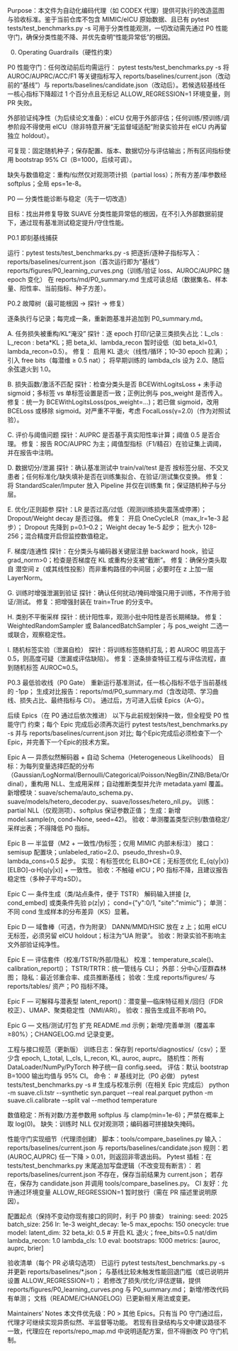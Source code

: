Purpose：本文件为自动化编码代理（如 CODEX 代理）提供可执行的改造蓝图与验收标准。鉴于当前仓库不包含 MIMIC/eICU 原始数据、且已有 pytest tests/test_benchmarks.py -s 可用于分类性能观测，一切改动需先通过 P0 性能守门，确保分类性能不降、并优先查明“性能异常低”的根因。

0) Operating Guardrails（硬性约束）

P0 性能守门：任何改动前后均需运行：
  pytest tests/test_benchmarks.py -s
  将 AUROC/AUPRC/ACC/F1 等关键指标写入 reports/baselines/current.json（改动前的“基线”）与 reports/baselines/candidate.json（改动后）。若候选较基线任一核心指标下降超过 1 个百分点且无标记 ALLOW_REGRESSION=1 环境变量，则 PR 失败。

外部验证纯净性（为后续论文准备）：eICU 仅用于外部评估；任何训练/预训练/调参阶段不得使用 eICU（除非特意开展“无监督域适配”附录实验并在 eICU 内再留独立 holdout）。

可复现：固定随机种子；保存配置、版本、数据切分与评估输出；所有区间指标使用 bootstrap 95% CI（B=1000，后续可调）。

缺失与数值稳定：重构/似然仅对观测项计损（partial loss）；所有方差/率参数经 softplus；全局 eps=1e-8。

P0 — 分类性能诊断与稳定（先于一切改造）

目标：找出并修复导致 SUAVE 分类性能异常低的根因，在不引入外部数据前提下，通过现有基准测试稳定提升/守住性能。

P0.1 即刻基线捕获

运行：pytest tests/test_benchmarks.py -s
把逐折/逐种子指标写入：
  reports/baselines/current.json（首次运行即为“基线”）
  reports/figures/P0_learning_curves.png（训练/验证 loss、AUROC/AUPRC 随 epoch 变化）
  在 reports/md/P0_summary.md 生成可读总结（数据集名、样本量、阳性率、当前指标、种子方差）。

P0.2 故障树（最可能根因 → 探针 → 修复）

逐条执行与记录；每完成一条，重新跑基准并追加到 P0_summary.md。

A. 任务损失被重构/KL“淹没”
  探针：逐 epoch 打印/记录三类损失占比：L_cls : L_recon : beta*KL；把 beta_kl、lambda_recon 暂时设低（如 beta_kl=0.1, lambda_recon=0.5）。
  修复：
    启用 KL 退火（线性/循环；10–30 epoch 拉满）；
    引入 free bits（每潜维 ≥ 0.5 nat）；
    将早期训练的 lambda_cls 设为 2.0、随后余弦退火到 1.0。

B. 损失函数/激活不匹配
  探针：检查分类头是否 BCEWithLogitsLoss + 未手动 sigmoid；多标签 vs 单标签设置是否一致；正例比例与 pos_weight 是否传入。
  修复：统一为 BCEWithLogitsLoss(pos_weight=...)；若已做 sigmoid，改用 BCELoss 或移除 sigmoid。对严重不平衡，考虑 FocalLoss(γ=2.0)（作为对照试验）。

C. 评价与阈值问题
  探针：AUPRC 是否基于真实阳性率计算；阈值 0.5 是否合理。
  修复：报告 ROC/AUPRC 为主；阈值型指标（F1/精召）在验证集上调阈，并在报告中注明。

D. 数据切分/泄漏
  探针：确认基准测试中 train/val/test 是否 按标签分层、不交叉患者；任何标准化/缺失填补是否在训练集拟合、在验证/测试集仅变换。
  修复：将 StandardScaler/Imputer 放入 Pipeline 并仅在训练集 fit；保证随机种子与分层。

E. 优化/正则超参
  探针：LR 是否过高/过低（观测训练损失震荡或停滞）；Dropout/Weight decay 是否过强。
  修复：
    开启 OneCycleLR（max_lr=1e-3 起步）；
    Dropout 先降到 p=0.1–0.2；
    Weight decay 1e-5 起步；
    批大小 128–256；混合精度开启但监控数值稳定。

F. 梯度/连通性
  探针：在分类头与编码器关键层注册 backward hook，验证 grad_norm>0；检查是否梯度在 KL 或重构分支被“截断”。
  修复：确保分类头取自 潜空间 z（或其线性投影）而非重构路径的中间层；必要时在 z 上加一层 LayerNorm。

G. 训练时增强泄漏到验证
  探针：确认任何扰动/掩码增强只用于训练，不作用于验证/测试。
  修复：把增强封装在 train=True 的分支中。

H. 类别不平衡采样
  探针：统计阳性率，观测小批中阳性是否长期稀缺。
  修复：WeightedRandomSampler 或 BalancedBatchSampler；与 pos_weight 二选一或联合，观察稳定性。

I. 随机标签实验（泄漏自检）
  探针：将训练标签随机打乱；若 AUROC 明显高于 0.5，则高度可疑（泄漏或评估缺陷）。
  修复：逐条排查特征工程与评估流程，直到随机标签 AUROC≈0.5。

P0.3 最低验收线（P0 Gate）
  重新运行基准测试，任一核心指标不低于当前基线的 -1pp；
  生成对比报告：reports/md/P0_summary.md（含改动项、学习曲线、损失占比、最终指标与 CI）。
  通过后，方可进入后续 Epics（A–G）。

后续 Epics（在 P0 通过后依次推进）
  以下与此前规划保持一致，但全程受 P0 性能守门 约束；每个 Epic 完成后必须再次运行 pytest tests/test_benchmarks.py -s 并与 reports/baselines/current.json 对比; 每个Epic完成后必须检查下一个Epic，并完善下一个Epic的技术方案。

  Epic A — 异质似然解码器 + 自动 Schema（Heterogeneous Likelihoods）
    目标：为每列变量选择匹配的分布（Gaussian/LogNormal/Bernoulli/Categorical/Poisson/NegBin/ZINB/Beta/Ordinal），重构用 NLL、生成用采样；自动推断类型并允许 metadata.yaml 覆盖。
    新增模块：suave/schema/auto_schema.py、suave/models/hetero_decoder.py、suave/losses/hetero_nll.py。
    训练：partial NLL（仅观测项）、softplus 保证参数正值；
    生成：新增 model.sample(n, cond=None, seed=42)。
    验收：单测覆盖类型识别/数值稳定/采样出表；不得降低 P0 指标。

  Epic B — 半监督（M2 + 一致性/伪标签；仅用 MIMIC 内部未标注）
    接口：semisup 配置块；unlabeled_ratio=2.0、pseudo_thresh=0.9、lambda_cons=0.5 起步。
    实现：有标签优化 ELBO+CE；无标签优化 E_{q(y|x)}[ELBO]-α·H[q(y|x)] + 一致性。
    验收：不触碰 eICU；P0 指标不降，且建议报告稳定性（多种子平均±SD）。

  Epic C — 条件生成（类/站点条件，便于 TSTR）
    解码输入拼接 [z, cond_embed] 或类条件先验 p(z|y)；
    cond={"y":0/1, "site":"mimic"}；
    单测：不同 cond 生成样本的分布差异（KS）显著。

  Epic D — 域鲁棒（可选，作为附录）
    DANN/MMD/HSIC 放在 z 上；如用 eICU 无标签，必须另留 eICU holdout；标注为“UA 附录”。
    验收：附录实验不影响主文外部验证纯净性。

  Epic E — 评估套件（校准/TSTR/外部/隐私）
    校准：temperature_scale()、calibration_report()；
    TSTR/TRTR：统一管线与 CLI；
    外部：分中心/亚群森林图；
    隐私：最近邻重合率、成员推断基线；
    验收：生成 reports/figures/ 与 reports/tables/ 资产；P0 指标不降。

  Epic F — 可解释与潜表型
    latent_report()：潜变量—临床特征相关/回归（FDR 校正）、UMAP、聚类稳定性（NMI/ARI）。
    验收：报告生成且不影响 P0。

  Epic G — 文档/测试/打包
    扩充 README.md 示例；新增/完善单测（覆盖率≥80%）；CHANGELOG.md 记录变更。

工程与接口规范（更新版）
  训练日志：保存到 reports/diagnostics/（csv）；至少含 epoch, L_total, L_cls, L_recon, KL, auroc, auprc。
  随机性：所有 DataLoader/NumPy/PyTorch 种子统一自 config.seed。
  评估：默认 bootstrap B=1000 输出均值与 95% CI。
  命令：
    # 基线对比（P0 必做）
    pytest tests/test_benchmarks.py -s
    # 生成与校准示例（在相关 Epic 完成后）
    python -m suave.cli.tstr --synthetic syn.parquet --real real.parquet
    python -m suave.cli.calibrate --split val --method temperature

  数值稳定：所有对数/方差参数用 softplus 与 clamp(min=1e-6)；严禁在概率上取 log(0)。
  缺失：训练时 NLL 仅对观测项；编码器可拼接缺失掩码。

性能守门实现细节（代理须创建）
  脚本：tools/compare_baselines.py
    输入：reports/baselines/current.json 与 reports/baselines/candidate.json
    规则：若 (AUROC,AUPRC) 任一下降 > 0.01，则返回非零退出码。
  Pytest 插桩：在 tests/test_benchmarks.py 末尾追加写盘逻辑（不改变现有断言）：
    若 reports/baselines/current.json 不存在，保存当前结果为 current.json；
    若存在，保存为 candidate.json 并调用 tools/compare_baselines.py。
  CI 友好：允许通过环境变量 ALLOW_REGRESSION=1 暂时放行（需在 PR 描述里说明原因）。

  配置起点（保持不变动你现有接口的同时，利于 P0 排查）
    training:
      seed: 2025
      batch_size: 256
      lr: 1e-3
      weight_decay: 1e-5
      max_epochs: 150
      onecycle: true
    model:
      latent_dim: 32
      beta_kl: 0.5         # 开启 KL 退火；free_bits=0.5 nat/dim
      lambda_recon: 1.0
      lambda_cls: 1.0
    eval:
      bootstraps: 1000
      metrics: [auroc, auprc, brier]

验收清单（每个 PR 必填勾选项）
  已运行 pytest tests/test_benchmarks.py -s 并更新 reports/baselines/*.json；
  与基线比较未触发性能回退门槛（或已说明并设置 ALLOW_REGRESSION=1）；
  若修改了损失/优化/评估逻辑，提供 reports/figures/P0_learning_curves.png 与 P0_summary.md；
  新增/修改代码有单测；
  文档（README/CHANGELOG）已更新相关用法或变更。

Maintainers’ Notes
  本文件优先级：P0 > 其他 Epics。只有当 P0 守门通过后，代理才可继续实现异质似然、半监督等功能。
  若现有目录结构与文中建议路径不一致，代理应在 reports/repo_map.md 中说明适配方案，但不得删改 P0 守门机制。
